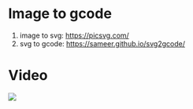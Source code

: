 # Image to gcode

1. image to svg: https://picsvg.com/
2. svg to gcode: https://sameer.github.io/svg2gcode/

# Video

[![](https://img.youtube.com/vi/k056yo-cRJI/0.jpg)](https://www.youtube.com/watch?v=k056yo-cRJI)
